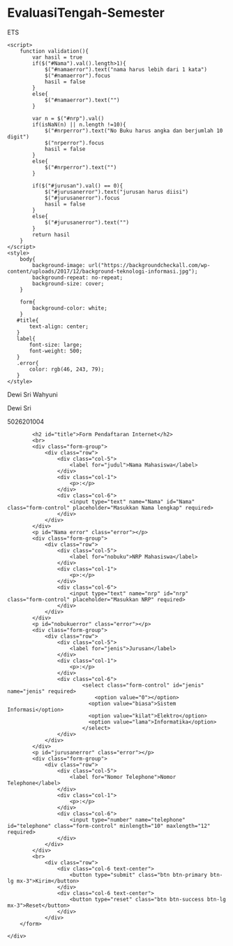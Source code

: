 # EvaluasiTengah-Semester
ETS
<!DOCTYPE html>
<html lang="en">
<head>
    <meta charset="UTF-8">
    <meta http-equiv="X-UA-Compatible" content="IE=edge">
    <meta name="viewport" content="width=device-width, initial-scale=1.0">
    <script src="https://ajax.googleapis.com/ajax/libs/jquery/3.5.1/jquery.min.js"></script>
    <link href="https://cdn.jsdelivr.net/npm/bootstrap@5.1.3/dist/css/bootstrap.min.css" rel="stylesheet" integrity="sha384-1BmE4kWBq78iYhFldvKuhfTAU6auU8tT94WrHftjDbrCEXSU1oBoqyl2QvZ6jIW3" crossorigin="anonymous">
    <title>Form Input Peminjaman Buku</title>

    <script>
        function validation(){
            var hasil = true
            if($("#Nama").val().length>1){
                $("#namaerror").text("nama harus lebih dari 1 kata")
                $("#namaerror").focus
                hasil = false
            }
            else{
                $("#namaerror").text("")
            }

            var n = $("#nrp").val()
            if(isNaN(n) || n.length !=10){
                $("#nrperror").text("No Buku harus angka dan berjumlah 10 digit")
                $("nrperror").focus
                hasil = false
            }
            else{
                $("#nrperror").text("")
            }

            if($("#jurusan").val() == 0){
                $("#jurusanerror").text("jurusan harus diisi")
                $("#jurusanerror").focus
                hasil = false
            }
            else{
                $("#jurusanerror").text("")
            }
            return hasil
        }
    </script>
    <style>
        body{
            background-image: url("https://backgroundcheckall.com/wp-content/uploads/2017/12/background-teknologi-informasi.jpg");
            background-repeat: no-repeat;
            background-size: cover;
        }

        form{
            background-color: white;
        }
       #title{
           text-align: center;
       } 
       label{
           font-size: large;
           font-weight: 500;
       }
       .error{
           color: rgb(46, 243, 79);
       }
    </style>
</head>
<body>
    <div class="container">
        <form class="form border border-2 border-dark rounded px-5 py-3 my-5" onsubmit="return validation() " action="https://www.instagram.com/" >
            <p>Dewi Sri Wahyuni</p>
            <p>Dewi Sri</p>
            <p>5026201004</p>

            <h2 id="title">Form Pendaftaran Internet</h2>
            <br>
            <div class="form-group">
                <div class="row">
                    <div class="col-5">
                        <label for="judul">Nama Mahasiswa</label>
                    </div>
                    <div class="col-1">
                        <p>:</p>
                    </div>
                    <div class="col-6">
                        <input type="text" name="Nama" id="Nama" class="form-control" placeholder="Masukkan Nama lengkap" required>
                    </div>
                </div>
            </div>
            <p id="Nama error" class="error"></p>
            <div class="form-group">
                <div class="row">
                    <div class="col-5">
                        <label for="nobuku">NRP Mahasiswa</label>
                    </div>
                    <div class="col-1">
                        <p>:</p>
                    </div>
                    <div class="col-6">
                        <input type="text" name="nrp" id="nrp" class="form-control" placeholder="Masukkan NRP" required>
                    </div>
                </div>
            </div>
            <p id="nobukuerror" class="error"></p>
            <div class="form-group">
                <div class="row">
                    <div class="col-5">
                        <label for="jenis">Jurusan</label>
                    </div>
                    <div class="col-1">
                        <p>:</p>
                    </div>
                    <div class="col-6">
                            <select class="form-control" id="jenis" name="jenis" required>
                                <option value="0"></option>
                              <option value="biasa">Sistem Informasi</option>
                              <option value="kilat">Elektro</option>
                              <option value="lama">Informatika</option>
                            </select>
                    </div>
                </div>
            </div>
            <p id="jurusanerror" class="error"></p>
            <div class="form-group">
                <div class="row">
                    <div class="col-5">
                        <label for="Nomor Telephone">Nomor Telephone</label>
                    </div>
                    <div class="col-1">
                        <p>:</p>
                    </div>
                    <div class="col-6">
                        <input type="number" name="telephone" id="telephone" class="form-control" minlength="10" maxlength="12" required>
                    </div>
                </div>
            </div>
            <br>
                <div class="row">
                    <div class="col-6 text-center">
                        <button type="submit" class="btn btn-primary btn-lg mx-3">Kirim</button>
                    </div>
                    <div class="col-6 text-center">
                        <button type="reset" class="btn btn-success btn-lg mx-3">Reset</button>
                    </div>
                </div>
        </form>
        
    </div>
    
</body>
</html>
